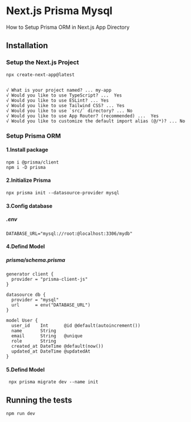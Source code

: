 # Next.js Prisma Mysql
How to Setup Prisma ORM in Next.js App Directory

## Installation
###  Setup the Next.js Project
    
    npx create-next-app@latest


    √ What is your project named? ... my-app
    √ Would you like to use TypeScript? ...  Yes
    √ Would you like to use ESLint? ... Yes
    √ Would you like to use Tailwind CSS? ... Yes
    √ Would you like to use `src/` directory? ... No 
    √ Would you like to use App Router? (recommended) ...  Yes
    √ Would you like to customize the default import alias (@/*)? ... No 

###  Setup Prisma ORM
#### 1.Install package 
    npm i @prisma/client
    npm i -D prisma
#### 2.Initialize Prisma
    npx prisma init --datasource-provider mysql
#### 3.Config database
##### .env
    DATABASE_URL="mysql://root:@localhost:3306/mydb"

#### 4.Defind Model
##### prisma/schema.prisma    
    generator client {
      provider = "prisma-client-js"
    }
    
    datasource db {
      provider = "mysql"
      url      = env("DATABASE_URL")
    }
    
    model User {
      user_id    Int      @id @default(autoincrement())
      name       String
      email      String   @unique
      role       String
      created_at DateTime @default(now())
      updated_at DateTime @updatedAt
    }
#### 5.Defind Model
     npx prisma migrate dev --name init
## Running the tests
    npm run dev

